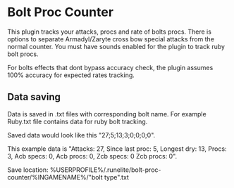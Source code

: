 # Bolt Proc Counter

This plugin tracks your attacks, procs and rate of bolts procs.
There is options to separate Armadyl/Zaryte cross bow special attacks from the normal counter.
You must have sounds enabled for the plugin to track ruby bolt procs.

For bolts effects that dont bypass accuracy check, the plugin assumes 100% accuracy for expected rates tracking.

## Data saving

Data is saved in .txt files with corresponding bolt name. For example Ruby.txt file contains data for ruby bolt tracking.

Saved data would look like this "27;5;13;3;0;0;0;0". 

This example data is "Attacks: 27, Since last proc: 5, Longest dry: 13, Procs: 3, Acb specs: 0, Acb procs: 0, Zcb specs: 0 Zcb procs: 0".

Save location: %USERPROFILE%/.runelite/bolt-proc-counter/%INGAMENAME%/"bolt type".txt



